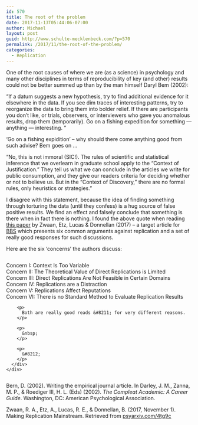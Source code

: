 ```yaml
---
id: 570
title: The root of the problem
date: 2017-11-13T05:44:06-07:00
author: Michael
layout: post
guid: http://www.schulte-mecklenbeck.com/?p=570
permalink: /2017/11/the-root-of-the-problem/
categories:
  - Replication
---
```

One of the root causes of where we are (as a science) in psychology and many other disciplines in terms of reproducibility of key (and other) results could not be better summed up than by the man himself Daryl Bem (2002):

“If a datum suggests a new hypothesis, try to find additional evidence for it elsewhere in the data. If you see dim traces of interesting patterns, try to reorganize the data to bring them into bolder relief. If there are participants you don’t like, or trials, observers, or interviewers who gave you anomalous results, drop them (temporarily). Go on a fishing expedition for something — anything — interesting. ”

&#8216;Go on a fishing expidition&#8217; &#8211; why should there come anything good from such advise? Bem goes on &#8230;

&#8220;No, this is not immoral (SIC!). The rules of scientific and statistical inference that we overlearn in graduate school apply to the “Context of Justification.” They tell us what we can conclude in the articles we write for public consumption, and they give our readers criteria for deciding whether or not to believe us. But in the “Context of Discovery,” there are no formal rules, only heuristics or strategies.&#8221;

I disagree with this statement, because the idea of finding something through torturing the data (until they confess) is a hug source of false positive results. We find an effect and falsely conclude that something is there when in fact there is nothing. I found the above quote when reading [this paper](https://psyarxiv.com/4tg9c/) by Zwaan, Etz, Lucas & Donnellan (2017) &#8211; a target article for [BBS](https://www.cambridge.org/core/journals/behavioral-and-brain-sciences) which presents six common arguments against replication and a set of really good responses for such discussions.

Here are the six &#8216;concerns&#8217; the authors discuss:

<div class="page" title="Page 14">
  <div class="section">
    <div class="layoutArea">
      <div class="column">
        <p>
          Concern I: Context Is Too Variable<br /> Concern II: The Theoretical Value of Direct Replications is Limited<br /> Concern III: Direct Replications Are Not Feasible in Certain Domains<br /> Concern IV: Replications are a Distraction<br /> Concern V: Replications Affect Reputations<br /> Concern VI: There is no Standard Method to Evaluate Replication Results
        </p>
        
        <p>
          Both are really good reads &#8211; for very different reasons.
        </p>
        
        <p>
          &nbsp;
        </p>
        
        <p>
          &#8212;
        </p>
      </div>
    </div>
  </div>
</div>

Bern, D. (2002). Writing the empirical journal article. In Darley, J. M., Zanna, M. P., & Roediger III, H. L. (Eds) (2002). _The Compleat Academic: A Career Guide_. Washington, DC: American Psychological Association.

Zwaan, R. A., Etz, A., Lucas, R. E., & Donnellan, B. (2017, November 1). Making Replication Mainstream. Retrieved from [psyarxiv.com/4tg9c](https://psyarxiv.com/4tg9c)